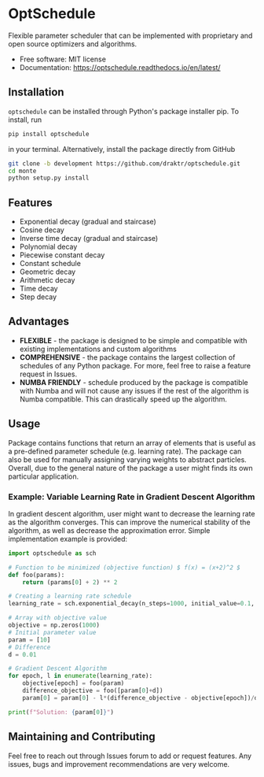 # OptSchedule

Flexible parameter scheduler that can be implemented with proprietary and open source optimizers and algorithms.

* Free software: MIT license
* Documentation: <https://optschedule.readthedocs.io/en/latest/>

## Installation

`optschedule` can be installed through Python's package installer pip. To install, run

```sh {"id":"01J7M0JC8N3WTV7BD2A0PNAZ37"}
pip install optschedule

```

in your terminal. Alternatively, install the package directly from GitHub

```sh {"id":"01J7M0JC8N3WTV7BD2A1HDP42N"}
git clone -b development https://github.com/draktr/optschedule.git
cd monte
python setup.py install

```

## Features

* Exponential decay (gradual and staircase)
* Cosine decay
* Inverse time decay (gradual and staircase)
* Polynomial decay
* Piecewise constant decay
* Constant schedule
* Geometric decay
* Arithmetic decay
* Time decay
* Step decay

## Advantages

* **FLEXIBLE** - the package is designed to be simple and compatible with existing implementations and custom algorithms
* **COMPREHENSIVE** - the package contains the largest collection of schedules of any Python package. For more, feel free to raise a feature request in Issues.
* **NUMBA FRIENDLY** - schedule produced by the package is compatible with Numba and will not cause any issues if the rest of the algorithm is Numba compatible. This can drastically speed up the algorithm.

## Usage

Package contains functions that return an array of elements that is useful as a pre-defined parameter schedule (e.g. learning rate). The package can also be used for manually assigning varying weights to abstract particles. Overall, due to the general nature of the package a user might finds its own particular application.

### Example: Variable Learning Rate in Gradient Descent Algorithm

In gradient descent algorithm, user might want to decrease the learning rate as the algorithm converges. This can improve the numerical stability of the algorithm, as well as decrease the approximation error. Simple implementation example is provided:

```python {"id":"01J7M0JC8P877MVMRHR5E7T7KX"}
import optschedule as sch

# Function to be minimized (objective function) $ f(x) = (x+2)^2 $
def foo(params):
    return (params[0] + 2) ** 2

# Creating a learning rate schedule
learning_rate = sch.exponential_decay(n_steps=1000, initial_value=0.1, decay_rate=0.5)

# Array with objective value
objective = np.zeros(1000)
# Initial parameter value
param = [10]
# Difference
d = 0.01

# Gradient Descent Algorithm
for epoch, l in enumerate(learning_rate):
    objective[epoch] = foo(param)
    difference_objective = foo([param[0]+d])
    param[0] = param[0] - l*(difference_objective - objective[epoch])/d

print(f"Solution: {param[0]}")

```

## Maintaining and Contributing

Feel free to reach out through Issues forum to add or request features. Any issues, bugs and improvement recommendations are very welcome.
